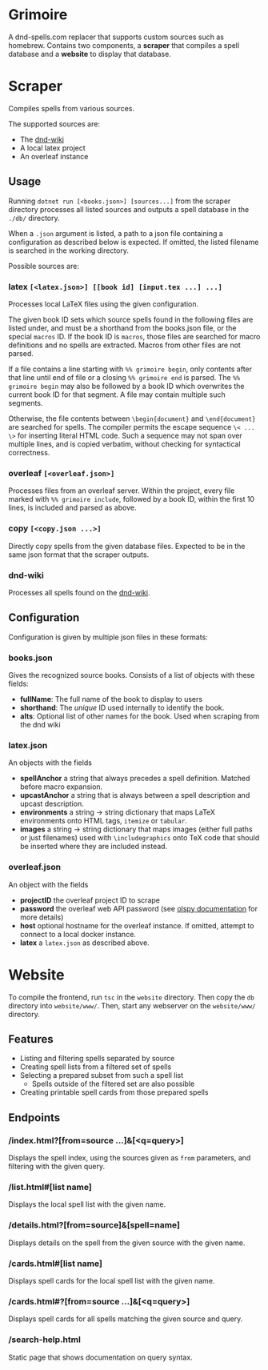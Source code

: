 # Grimoire
A dnd-spells.com replacer that supports custom sources such as homebrew.
Contains two components, a **scraper** that compiles a spell database and a **website** to display that database.

# Scraper
Compiles spells from various sources.

The supported sources are:
- The [dnd-wiki](http://http://dnd5e.wikidot.com/)
- A local latex project
- An overleaf instance

## Usage
Running `dotnet run [<books.json>] [sources...]` from the scraper directory processes all listed sources and outputs a spell database in the `./db/` directory.

When a `.json` argument is listed, a path to a json file containing a configuration as described below is expected.
If omitted, the listed filename is searched in the working directory.

Possible sources are:
### latex `[<latex.json>] [[book id] [input.tex ...] ...]`
Processes local LaTeX files using the given configuration.

The given book ID sets which source spells found in the following files are listed under, and must be a shorthand from the books.json file, or the special `macros` ID.
If the book ID is `macros`, those files are searched for macro definitions and no spells are extracted.
Macros from other files are not parsed.

If a file contains a line starting with `%% grimoire begin`, only contents after that line until end of file or a closing `%% grimoire end` is parsed.
The `%% grimoire begin` may also be followed by a book ID which overwrites the current book ID for that segment.
A file may contain multiple such segments.

Otherwise, the file contents between `\begin{document}` and `\end{document}` are searched for spells.
The compiler permits the escape sequence `\< ... \>` for inserting literal HTML code.
Such a sequence may not span over multiple lines, and is copied verbatim, without checking for syntactical correctness.

### overleaf `[<overleaf.json>]`
Processes files from an overleaf server.
Within the project, every file marked with `%% grimoire include`, followed by a book ID, within the first 10 lines, is included and parsed as above.

### copy `[<copy.json ...>]`
Directly copy spells from the given database files.
Expected to be in the same json format that the scraper outputs.

### dnd-wiki
Processes all spells found on the [dnd-wiki](http://http://dnd5e.wikidot.com/).

## Configuration
Configuration is given by multiple json files in these formats:

### books.json
Gives the recognized source books. Consists of a list of objects with these fields:
- **fullName**: The full name of the book to display to users
- **shorthand**: The *unique* ID used internally to identify the book.
- **alts**: Optional list of other names for the book. Used when scraping from the dnd wiki

### latex.json
An objects with the fields
- **spellAnchor** a string that always precedes a spell definition. Matched before macro expansion.
- **upcastAnchor** a string that is always between a spell description and upcast description.
- **environments** a string -> string dictionary that maps LaTeX environments onto HTML tags, `itemize` or `tabular`.
- **images** a string -> string dictionary that maps images (either full paths or just filenames) used with `\includegraphics` onto TeX code that should be inserted where they are included instead.

### overleaf.json
An object with the fields
- **projectID** the overleaf project ID to scrape
- **password** the overleaf web API password (see [olspy documentation](https://github.com/loglob/olspy) for more details)
- **host** optional hostname for the overleaf instance.
	If omitted, attempt to connect to a local docker instance.
- **latex** a `latex.json` as described above.

# Website
To compile the frontend, run `tsc` in the `website` directory.
Then copy the `db` directory into `website/www/`.
Then, start any webserver on the `website/www/` directory.

## Features
- Listing and filtering spells separated by source
- Creating spell lists from a filtered set of spells
- Selecting a prepared subset from such a spell list
	- Spells outside of the filtered set are also possible
- Creating printable spell cards from those prepared spells

## Endpoints
### /index.html?\[from=source ...]&\[<q=query>]
Displays the spell index, using the sources given as `from` parameters, and filtering with the given query.

### /list.html#\[list name]
Displays the local spell list with the given name.

### /details.html?\[from=source]&\[spell=name]
Displays details on the spell from the given source with the given name.

### /cards.html#\[list name]
Displays spell cards for the local spell list with the given name.

### /cards.html#?\[from=source ...]&\[<q=query>]
Displays spell cards for all spells matching the given source and query.

### /search-help.html
Static page that shows documentation on query syntax.